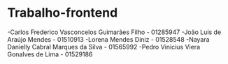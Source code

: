 # Trabalho-frontend

-Carlos Frederico Vasconcelos Guimarães Filho - 01285947
-João Luis de Araújo Mendes - 01510913
-Lorena Mendes Diniz - 01528548
-Nayara Danielly Cabral Marques da Silva - 01565992
-Pedro Vinicius Viera Gonalves de Lima - 01529186
